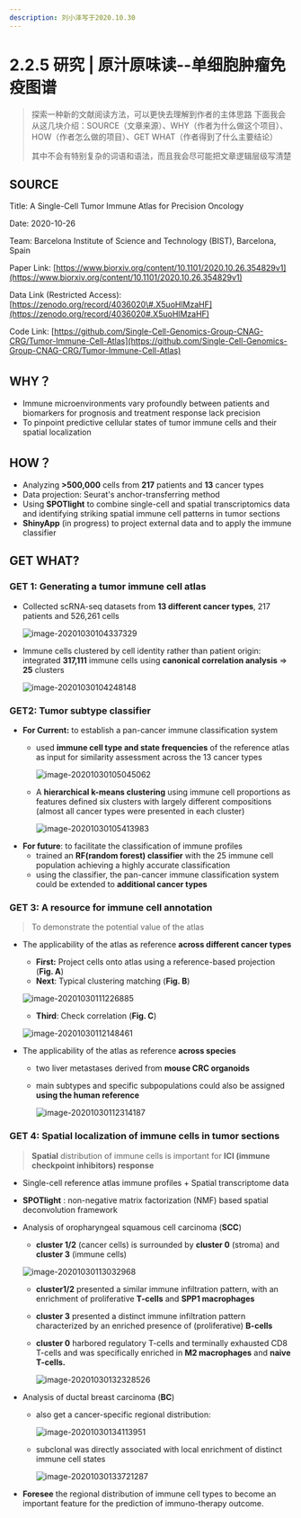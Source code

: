```yaml
---
description: 刘小泽写于2020.10.30
---
```


# 2.2.5 研究 \| 原汁原味读--单细胞肿瘤免疫图谱

> 探索一种新的文献阅读方法，可以更快去理解到作者的主体思路 下面我会从这几块介绍：SOURCE（文章来源）、WHY（作者为什么做这个项目）、HOW（作者怎么做的项目）、GET WHAT（作者得到了什么主要结论）
>
> 其中不会有特别复杂的词语和语法，而且我会尽可能把文章逻辑层级写清楚

## SOURCE

Title: A Single-Cell Tumor Immune Atlas for Precision Oncology

Date: 2020-10-26

Team: Barcelona Institute of Science and Technology \(BIST\), Barcelona, Spain

Paper Link: [https://www.biorxiv.org/content/10.1101/2020.10.26.354829v1](https://www.biorxiv.org/content/10.1101/2020.10.26.354829v1)

Data Link \(Restricted Access\): [https://zenodo.org/record/4036020\#.X5uoHlMzaHF](https://zenodo.org/record/4036020#.X5uoHlMzaHF)

Code Link: [https://github.com/Single-Cell-Genomics-Group-CNAG-CRG/Tumor-Immune-Cell-Atlas](https://github.com/Single-Cell-Genomics-Group-CNAG-CRG/Tumor-Immune-Cell-Atlas)

## WHY？

* Immune microenvironments vary profoundly between patients and biomarkers for prognosis and treatment response lack precision
* To pinpoint predictive cellular states of tumor immune cells and their spatial localization

## HOW？

* Analyzing **&gt;500,000** cells from **217** patients and **13** cancer types
* Data projection: Seurat's anchor-transferring method
* Using **SPOTlight** to combine single-cell and spatial transcriptomics data and identifying striking spatial immune cell patterns in tumor sections
* **ShinyApp** \(in progress\) to project external data and to apply the immune classifier

## GET WHAT?

### **GET 1: Generating a tumor immune cell atlas**

* Collected scRNA-seq datasets from **13 different cancer types**, 217 patients and 526,261 cells

  ![image-20201030104337329](https://jieandze1314-1255603621.cos.ap-guangzhou.myqcloud.com/blog/2020-10-30-024337.png)

* Immune cells clustered by cell identity rather than patient origin: integrated **317,111** immune cells using **canonical correlation analysis** =&gt;  **25**  clusters

  ![image-20201030104248148](https://jieandze1314-1255603621.cos.ap-guangzhou.myqcloud.com/blog/2020-10-30-024248.png)

### **GET2: Tumor subtype classifier**

* **For Current:** to establish a pan-cancer immune classification system
  * used **immune cell type and state frequencies** of the reference atlas as input for similarity assessment across the 13 cancer types

    ![image-20201030105045062](https://jieandze1314-1255603621.cos.ap-guangzhou.myqcloud.com/blog/2020-10-30-025045.png)

  * A **hierarchical k-means clustering** using immune cell proportions as features defined six clusters with largely different compositions \(almost all cancer types were presented in each cluster\)

    ![image-20201030105413983](https://jieandze1314-1255603621.cos.ap-guangzhou.myqcloud.com/blog/2020-10-30-025414.png)
* **For future**: to facilitate the classification of immune profiles
  * trained an **RF\(random forest\) classifier** with the 25 immune cell population achieving a highly accurate classification 
  * using the classifier, the pan-cancer immune classification system could be extended to **additional cancer types**

### **GET 3: A resource for immune cell annotation**

> To demonstrate the potential value of the atlas

* The applicability of the atlas as reference **across different cancer types**

  * **First:** Project cells onto atlas using a reference-based projection \(**Fig. A**\)
  * **Next**: Typical clustering matching \(**Fig. B**\)

   ![image-20201030111226885](https://jieandze1314-1255603621.cos.ap-guangzhou.myqcloud.com/blog/2020-10-30-031227.png)

  * **Third**: Check correlation \(**Fig. C**\) 

  ![image-20201030112148461](https://jieandze1314-1255603621.cos.ap-guangzhou.myqcloud.com/blog/2020-10-30-032149.png)

* The applicability of the atlas as reference **across species**
  * two liver metastases derived from **mouse CRC organoids**
  * main subtypes and specific subpopulations could also be assigned **using the human reference**

    ![image-20201030112314187](https://jieandze1314-1255603621.cos.ap-guangzhou.myqcloud.com/blog/2020-10-30-032314.png)

### **GET 4: Spatial localization of immune cells in tumor sections**

> **Spatial** distribution of immune cells is important for **ICI \(immune checkpoint inhibitors\) response**

* Single-cell reference atlas immune profiles + Spatial transcriptome data
* **SPOTlight** : non-negative matrix factorization \(NMF\) based spatial deconvolution framework
* Analysis of oropharyngeal squamous cell carcinoma \(**SCC**\)

  * **cluster 1/2** \(cancer cells\) is surrounded by **cluster 0** \(stroma\) and **cluster 3** \(immune cells\) 

  ![image-20201030113032968](https://jieandze1314-1255603621.cos.ap-guangzhou.myqcloud.com/blog/2020-10-30-033033.png)

  * **cluster1/2** presented a similar immune infiltration pattern, with an enrichment of proliferative **T-cells** and **SPP1 macrophages**
  * **cluster 3** presented a distinct immune infiltration pattern characterized by an enriched presence of \(proliferative\) **B-cells**
  * **cluster 0** harbored regulatory T-cells and terminally exhausted CD8 T-cells and was specifically enriched in **M2 macrophages** and **naive T-cells.**

    ![image-20201030132328526](https://jieandze1314-1255603621.cos.ap-guangzhou.myqcloud.com/blog/2020-10-30-052329.png)

* Analysis of ductal breast carcinoma \(**BC**\)
  * also get a cancer-specific regional distribution: 

    ![image-20201030134113951](https://jieandze1314-1255603621.cos.ap-guangzhou.myqcloud.com/blog/2020-10-30-054114.png)

  * subclonal  was directly associated with local enrichment of distinct immune cell states

    ![image-20201030133721287](https://jieandze1314-1255603621.cos.ap-guangzhou.myqcloud.com/blog/2020-10-30-053721.png)
* **Foresee** the regional distribution of immune cell types to become an important feature for the prediction of immuno-therapy outcome.

